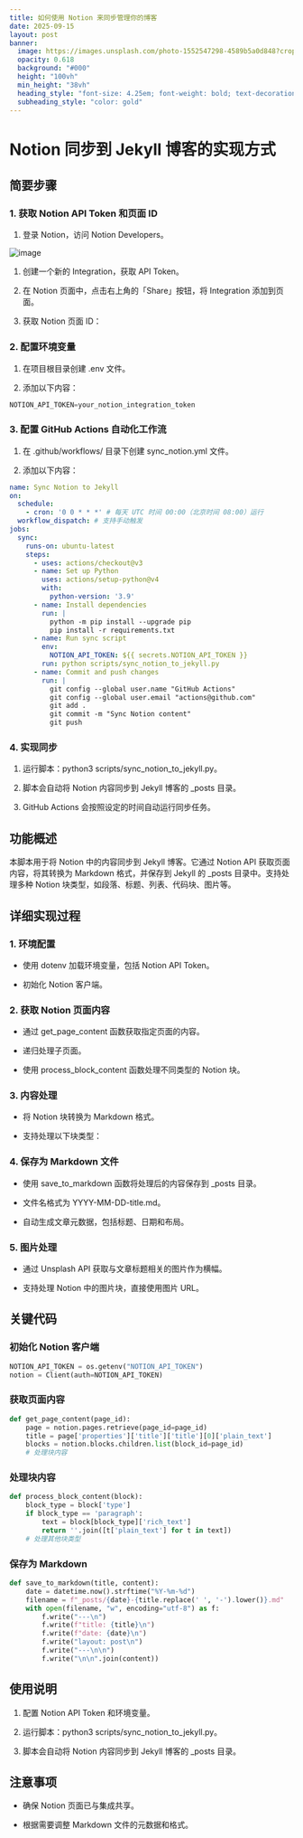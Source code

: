 ```yaml
---
title: 如何使用 Notion 来同步管理你的博客
date: 2025-09-15
layout: post
banner:
  image: https://images.unsplash.com/photo-1552547298-4589b5a0d848?crop=entropy&cs=tinysrgb&fit=max&fm=jpg&ixid=M3w2OTIwMzJ8MHwxfHJhbmRvbXx8fHx8fHx8fDE3NTc5NDAxNjZ8&ixlib=rb-4.1.0&q=80&w=1080
  opacity: 0.618
  background: "#000"
  height: "100vh"
  min_height: "38vh"
  heading_style: "font-size: 4.25em; font-weight: bold; text-decoration: underline"
  subheading_style: "color: gold"
---
```


# Notion 同步到 Jekyll 博客的实现方式

## 简要步骤

### 1. 获取 Notion API Token 和页面 ID

1. 登录 Notion，访问 Notion Developers。

![image](https://prod-files-secure.s3.us-west-2.amazonaws.com/a7a0cc5a-89b9-4cda-8686-1fba0ca52f40/d19c1afe-dea5-4312-9333-786b0ba83054/image.png?X-Amz-Algorithm=AWS4-HMAC-SHA256&X-Amz-Content-Sha256=UNSIGNED-PAYLOAD&X-Amz-Credential=ASIAZI2LB466VIM5STEW%2F20250915%2Fus-west-2%2Fs3%2Faws4_request&X-Amz-Date=20250915T124244Z&X-Amz-Expires=3600&X-Amz-Security-Token=IQoJb3JpZ2luX2VjEPz%2F%2F%2F%2F%2F%2F%2F%2F%2F%2FwEaCXVzLXdlc3QtMiJHMEUCIFjRamUGiWb082wkv8wok3IadliY0Q614tgq4zMG%2FGH9AiEA1HikdIqjox1COhDdylcqtwmaAkIfzDYKhJJHSM%2Bs1hAq%2FwMIdRAAGgw2Mzc0MjMxODM4MDUiDDhIgoJDnfquCSzd1ircA3cjbI5pUNa0YpwqX28DwO5bOs4BfMAOC7boMEH9hM%2BiXp6IMJZvVtjAijucOalO1J5aJrJ%2FHlzST6VoQ1zObnJ%2FP9NMRHll8MIUwSHP3XckKBcrgNlBVAODC5WDp4CgTRfczA8Zqwn8ZzfhpYOGntoK%2BNi4K5rzDlwDi69K07o6Z3XnAFGfEX7TDfKcARXww5NWcMBC1QKNJQgHXOP2FC93p5F%2BD3PLfudWS7d3VAZO73XzYYQhfjgk8pK9QVKbfj0OazSnJuZCKLG%2BDjpiVQONmLR2Ix%2Bo%2F70T1MGN8TEGH%2Fk1u76O656qpylyQi9ApjRWk7fpfxWIsGjwmnGpwiLScg9VQc8oX2n23GXG9voSYFh0apIH5G%2BmEGBLB%2Fo8t%2Flc1KZK8sQQSAjBUjZCQ9uLTX4xFTSsf1X9fhw0Gm4ftfn4T0fvU5ZG%2Bop4gmlL5oYxYwlD65r7W6bNR%2FEbg5N4CqgKmyCYX5F98MotbKGshPrCcnj43isp3KtYUbTByIGv9TrBfyuGmGf%2FSPP%2Bjy0%2F03rePXs9gBkaUgTGzTxMCs%2F4Gkh0APBHPq%2FluXKYlVBgs%2Bcr3NPUgLZjUEWQhpj7uMC89sCdHbiIGhJW%2B169V1HcCbRwaRupQ8a8MLaCoMYGOqUBqi%2Bk6oGcRSWi6u5e1o2K9hzbkJFfi00oXL9DgIDhjj6xH16UdcUtuGljGHA5GFaWkXfQ8nJyWNOl1wiY2K9XNWBcl9Iqs5f8MIoiRhfW2NbZxHu1bp9o8BGEVv9iLbmv43K%2FzHSSlcyz3Khvoz3yZZluNShWJh2zTgz9c6CyTw%2FZrl9Ptfcg%2BcOpvfPjRzvG3T7laHL5qBejZ6R%2Fk%2FKTTjw0z2Nj&X-Amz-Signature=18bae10f972542694f7107b165efaf2dc7295942e3186b81a92663ea2a0f117c&X-Amz-SignedHeaders=host&x-amz-checksum-mode=ENABLED&x-id=GetObject)

1. 创建一个新的 Integration，获取 API Token。

1. 在 Notion 页面中，点击右上角的「Share」按钮，将 Integration 添加到页面。

1. 获取 Notion 页面 ID：


### 2. 配置环境变量

1. 在项目根目录创建 .env 文件。

1. 添加以下内容：

```javascript
NOTION_API_TOKEN=your_notion_integration_token
```

### 3. 配置 GitHub Actions 自动化工作流

1. 在 .github/workflows/ 目录下创建 sync_notion.yml 文件。

1. 添加以下内容：

```yaml
name: Sync Notion to Jekyll
on:
  schedule:
    - cron: '0 0 * * *' # 每天 UTC 时间 00:00（北京时间 08:00）运行
  workflow_dispatch: # 支持手动触发
jobs:
  sync:
    runs-on: ubuntu-latest
    steps:
      - uses: actions/checkout@v3
      - name: Set up Python
        uses: actions/setup-python@v4
        with:
          python-version: '3.9'
      - name: Install dependencies
        run: |
          python -m pip install --upgrade pip
          pip install -r requirements.txt
      - name: Run sync script
        env:
          NOTION_API_TOKEN: ${{ secrets.NOTION_API_TOKEN }}
        run: python scripts/sync_notion_to_jekyll.py
      - name: Commit and push changes
        run: |
          git config --global user.name "GitHub Actions"
          git config --global user.email "actions@github.com"
          git add .
          git commit -m "Sync Notion content"
          git push
```

### 4. 实现同步

1. 运行脚本：python3 scripts/sync_notion_to_jekyll.py。

1. 脚本会自动将 Notion 内容同步到 Jekyll 博客的 _posts 目录。

1. GitHub Actions 会按照设定的时间自动运行同步任务。

## 功能概述

本脚本用于将 Notion 中的内容同步到 Jekyll 博客。它通过 Notion API 获取页面内容，将其转换为 Markdown 格式，并保存到 Jekyll 的 _posts 目录中。支持处理多种 Notion 块类型，如段落、标题、列表、代码块、图片等。

## 详细实现过程

### 1. 环境配置

- 使用 dotenv 加载环境变量，包括 Notion API Token。

- 初始化 Notion 客户端。

### 2. 获取 Notion 页面内容

- 通过 get_page_content 函数获取指定页面的内容。

- 递归处理子页面。

- 使用 process_block_content 函数处理不同类型的 Notion 块。

### 3. 内容处理

- 将 Notion 块转换为 Markdown 格式。

- 支持处理以下块类型：


### 4. 保存为 Markdown 文件

- 使用 save_to_markdown 函数将处理后的内容保存到 _posts 目录。

- 文件名格式为 YYYY-MM-DD-title.md。

- 自动生成文章元数据，包括标题、日期和布局。

### 5. 图片处理

- 通过 Unsplash API 获取与文章标题相关的图片作为横幅。

- 支持处理 Notion 中的图片块，直接使用图片 URL。

## 关键代码

### 初始化 Notion 客户端

```python
NOTION_API_TOKEN = os.getenv("NOTION_API_TOKEN")
notion = Client(auth=NOTION_API_TOKEN)
```

### 获取页面内容

```python
def get_page_content(page_id):
    page = notion.pages.retrieve(page_id=page_id)
    title = page['properties']['title']['title'][0]['plain_text']
    blocks = notion.blocks.children.list(block_id=page_id)
    # 处理块内容
```

### 处理块内容

```python
def process_block_content(block):
    block_type = block['type']
    if block_type == 'paragraph':
        text = block[block_type]['rich_text']
        return ''.join([t['plain_text'] for t in text])
    # 处理其他块类型
```

### 保存为 Markdown

```python
def save_to_markdown(title, content):
    date = datetime.now().strftime("%Y-%m-%d")
    filename = f"_posts/{date}-{title.replace(' ', '-').lower()}.md"
    with open(filename, "w", encoding="utf-8") as f:
        f.write("---\n")
        f.write(f"title: {title}\n")
        f.write(f"date: {date}\n")
        f.write("layout: post\n")
        f.write("---\n\n")
        f.write("\n\n".join(content))
```

## 使用说明

1. 配置 Notion API Token 和环境变量。

1. 运行脚本：python3 scripts/sync_notion_to_jekyll.py。

1. 脚本会自动将 Notion 内容同步到 Jekyll 博客的 _posts 目录。

## 注意事项

- 确保 Notion 页面已与集成共享。

- 根据需要调整 Markdown 文件的元数据和格式。